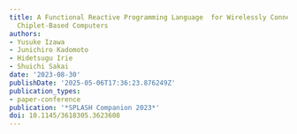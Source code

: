 ```yaml
---
title: A Functional Reactive Programming Language  for Wirelessly Connected Shape-Changeable
  Chiplet-Based Computers
authors:
- Yusuke Izawa
- Junichiro Kadomoto
- Hidetsugu Irie
- Shuichi Sakai
date: '2023-08-30'
publishDate: '2025-05-06T17:36:23.876249Z'
publication_types:
- paper-conference
publication: '*SPLASH Companion 2023*'
doi: 10.1145/3618305.3623608
---
```

